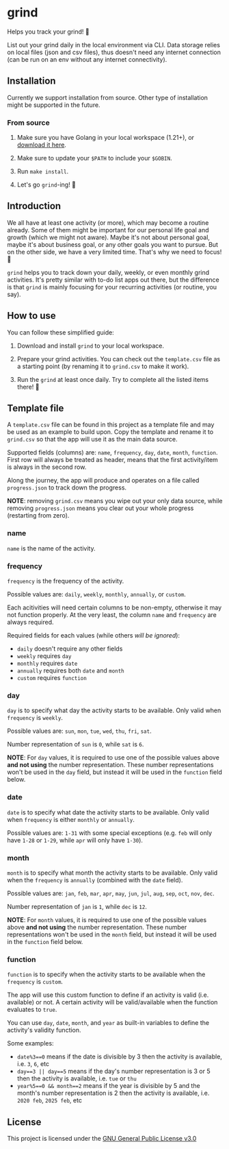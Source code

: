 # grind

Helps you track your grind! :muscle:

List out your grind daily in the local environment via CLI. Data storage relies on local files (json and csv files), thus doesn't need any internet connection (can be run on an env without any internet connectivity).

## Installation

Currently we support installation from source. Other type of installation might be supported in the future.

### From source

1. Make sure you have Golang in your local workspace (1.21+), or [download it here](https://go.dev/doc/install).

2. Make sure to update your `$PATH` to include your `$GOBIN`.

3. Run `make install`.

4. Let's go `grind`-ing! :muscle:

## Introduction

We all have at least one activity (or more), which may become a routine already. Some of them might be important for our personal life goal and growth (which we might not aware). Maybe it's not about personal goal, maybe it's about business goal, or any other goals you want to pursue. But on the other side, we have a very limited time. That's why we need to focus! :dart:

`grind` helps you to track down your daily, weekly, or even monthly grind activities. It's pretty similar with to-do list apps out there, but the difference is that `grind` is mainly focusing for your recurring activities (or routine, you say).

## How to use

You can follow these simplified guide:

1. Download and install `grind` to your local workspace.

2. Prepare your grind activities. You can check out the `template.csv` file as a starting point (by renaming it to `grind.csv` to make it work).

3. Run the `grind` at least once daily. Try to complete all the listed items there! :100:

## Template file

A `template.csv` file can be found in this project as a template file and may be used as an example to build upon. Copy the template and rename it to `grind.csv` so that the app will use it as the main data source.

Supported fields (columns) are: `name`, `frequency`, `day`, `date`, `month`, `function`. First row will always be treated as header, means that the first activity/item is always in the second row.

Along the journey, the app will produce and operates on a file called `progress.json` to track down the progress.

**NOTE**: removing `grind.csv` means you wipe out your only data source, while removing `progress.json` means you clear out your whole progress (restarting from zero).

### name

`name` is the name of the activity.

### frequency

`frequency` is the frequency of the activity.

Possible values are: `daily`, `weekly`, `monthly`, `annually`, or `custom`.

Each acitivities will need certain columns to be non-empty, otherwise it may not function properly. At the very least, the column `name` and `frequency` are always required.

Required fields for each values (while others *will be ignored*):

- `daily` doesn't require any other fields
- `weekly` requires `day`
- `monthly` requires `date`
- `annually` requires both `date` and `month`
- `custom` requires `function`

### day

`day` is to specify what day the activity starts to be available. Only valid when `frequency` is `weekly`.

Possible values are: `sun`, `mon`, `tue`, `wed`, `thu`, `fri`, `sat`.

Number representation of `sun` is `0`, while `sat` is `6`.

**NOTE**: For `day` values, it is required to use one of the possible values above **and not using** the number representation. These number representations won't be used in the `day` field, but instead it will be used in the `function` field below.

### date

`date` is to specify what date the activity starts to be available. Only valid when `frequency` is either `monthly` or `annually`.

Possible values are: `1-31` with some special exceptions (e.g. `feb` will only have `1-28` or `1-29`, while `apr` will only have `1-30`).

### month

`month` is to specify what month the activity starts to be available. Only valid when the `frequency` is `annually` (combined with the `date` field).

Possible values are: `jan`, `feb`, `mar`, `apr`, `may`, `jun`, `jul`, `aug`, `sep`, `oct`, `nov`, `dec`.

Number representation of `jan` is `1`, while `dec` is `12`.

**NOTE**: For `month` values, it is required to use one of the possible values above **and not using** the number representation. These number representations won't be used in the `month` field, but instead it will be used in the `function` field below.

### function

`function` is to specify when the activity starts to be available when the `frequency` is `custom`.

The app will use this custom function to define if an activity is valid (i.e. available) or not. A certain activity will be valid/available when the function evaluates to `true`.

You can use `day`, `date`, `month`, and `year` as built-in variables to define the activity's validity function.

Some examples:

- `date%3==0` means if the date is divisible by 3 then the activity is available, i.e. `3`, `6`, etc
- `day==3 || day==5` means if the day's number representation is 3 or 5 then the activity is available, i.e. `tue` or `thu`
- `year%5==0 && month==2` means if the year is divisible by 5 and the month's number representation is 2 then the activity is available, i.e. `2020 feb`, `2025 feb`, etc

## License

This project is licensed under the [GNU General Public License v3.0](LICENSE)
